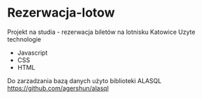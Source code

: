 # Rezerwacja-lotow
Projekt na studia - rezerwacja biletów na lotnisku Katowice
Uzyte technologie
- Javascript
- CSS
- HTML

Do zarzadzania bazą danych użyto biblioteki ALASQL https://github.com/agershun/alasql
